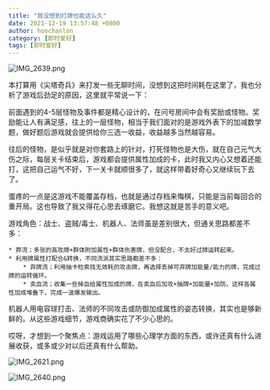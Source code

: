 ```yaml
---
title: "我没想到打牌也能这么久"
date: 2021-12-19 13:57:48 +0800
author: hoochanlon
category: [即时爱好]
tags: [即时爱好]
---
```


![IMG_2639.png](https://s2.loli.net/2021/12/20/alZWoyismuHNpnS.png)

<!-- more -->

本打算用《尖塔奇兵》来打发一些无聊时间，没想到这把时间耗在这里了，我也分析了游戏后劲足的原因，这里就平常说一下：

前面遇到的4-5层怪物及事件都是精心设计的，在问号房间中会有奖励或怪物。奖励能让人有满足感，往上的一层怪物，相当于我们面对的是游戏外表下的加减数学题，做好题后游戏就会提供给你三选一收益，收益越多当然越容易。

往后的怪物，是似乎就是对你套路上的针对，打死怪物也是大伤，就在自己元气大伤之际，每层关卡结束后，游戏都会提供属性加成的卡，此时我又内心又想着还能打，这把自己运气不好，下一关卡就顺很多了，就这样带着好奇心又继续玩下去了。

蛋疼的一点是这游戏不能覆盖存档，也就是通过存档来悔棋，只能是当前每回合的重开局。这也导致了我又得花心思去琢磨它。我想这就是苦手的意义吧。

游戏角色：战士、盗贼/毒士、机器人、法师虽是差别很大，但通关思路都差不多：

	* 莽流；多张的高攻牌+群体附加属性+群体伤害牌，但没配合，不太好过牌运转起来。
	* 利用牌属性打配合&转换，不同流派其实思路都差不多：
		* 弃牌流；利用抽卡检索找无效耗的攻击牌，再选择丢掉可弃牌加能量/能力的牌，完成过牌的运转循环。
		* 卖血流；收集一些掉血给属性加成的牌，在卖血后加攻+抽牌+加能量+加防，这样各属性加成堆叠下，完成一波爆发输出。

机器人用电容球打击、法师的不同攻击或防御加成属性的姿态转换，其实也是够新鲜的。从这些游戏细节，游戏商确实花了不少心思的。

哎呀，才想到一个聚焦点：游戏运用了哪些心理学方面的东西，或许还真有什么进展收获，或多或少对以后还真有什么帮助。

![IMG_2621.png](https://s2.loli.net/2021/12/20/CVSiKwk4e2fpqJR.png)

![IMG_2640.png](https://s2.loli.net/2021/12/20/Mu7vQgYTUEor5OJ.png)
